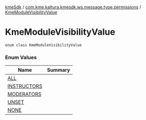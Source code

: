 [kmeSdk](../../index.md) / [com.kme.kaltura.kmesdk.ws.message.type.permissions](../index.md) / [KmeModuleVisibilityValue](./index.md)

# KmeModuleVisibilityValue

`enum class KmeModuleVisibilityValue`

### Enum Values

| Name | Summary |
|---|---|
| [ALL](-a-l-l.md) |  |
| [INSTRUCTORS](-i-n-s-t-r-u-c-t-o-r-s.md) |  |
| [MODERATORS](-m-o-d-e-r-a-t-o-r-s.md) |  |
| [UNSET](-u-n-s-e-t.md) |  |
| [NONE](-n-o-n-e.md) |  |
